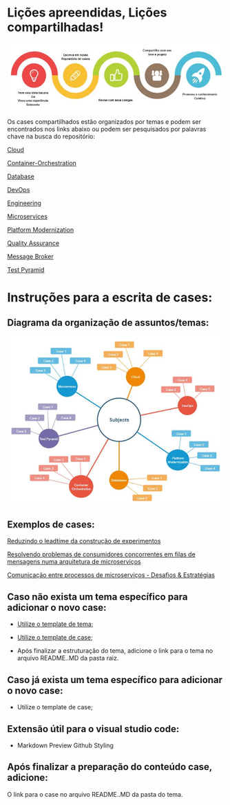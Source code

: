 # Lições apreendidas, Lições compartilhadas!

![flow](Subjects/Assets/Home.JPG)

Os cases compartilhados estão organizados por temas e podem ser encontrados nos links abaixo ou podem ser pesquisados por palavras chave na busca do repositório:

[Cloud](https://github.com/cristianom-ciandt/Lessons-Learned/tree/master/Subjects/Cloud)

[Container-Orchestration](https://github.com/cristianom-ciandt/Lessons-Learned/tree/master/Subjects/Container-Orchestration)

[Database](https://github.com/cristianom-ciandt/Lessons-Learned/tree/master/Subjects/Database)

[DevOps](https://github.com/cristianom-ciandt/Lessons-Learned/tree/master/Subjects/DevOps)

[Engineering](https://github.com/cristianom-ciandt/Lessons-Learned/tree/master/Subjects/Engineering)

[Microservices](https://github.com/cristianom-ciandt/Lessons-Learned/tree/master/Subjects/Microservices)

[Platform Modernization](https://github.com/cristianom-ciandt/Lessons-Learned/tree/master/Subjects/Platform-Modernization)

[Quality Assurance](https://github.com/cristianom-ciandt/Lessons-Learned/tree/master/Subjects/Quality-Assurance)

[Message Broker](https://github.com/cristianom-ciandt/Lessons-Learned/tree/master/Subjects/Message-Broker)

[Test Pyramid](https://github.com/cristianom-ciandt/Lessons-Learned/tree/master/Subjects/Test-Pyramid)

# Instruções para a escrita de cases:

## Diagrama da organização de assuntos/temas:
![Folder Structure](Subjects/Assets/Folder_Structure.JPG)

## Exemplos de cases:

[Reduzindo o leadtime da construção de experimentos](https://github.com/cristianom-ciandt/Lessons-Learned/tree/master/Subjects/Engineering/Case1/)

[Resolvendo problemas de consumidores concorrentes em filas de mensagens numa arquitetura de microserviços](https://github.com/cristianom-ciandt/Lessons-Learned/tree/master/Subjects/Message-Broker/Case1/)

[Comunicação entre processos de microserviços - Desafios & Estratégias](https://github.com/cristianom-ciandt/Lessons-Learned/tree/master/Subjects/Microservices/Case1/)

## Caso não exista um tema específico para adicionar o novo case:

* [Utilize o template de tema](https://github.com/cristianom-ciandt/Lessons-Learned/tree/master/Subjects/Tema%20Template);

* [Utilize o template de case](https://github.com/cristianom-ciandt/Lessons-Learned/tree/master/Subjects/Case%20Template);

* Após finalizar a estruturação do tema, adicione o link para o tema no arquivo README..MD da pasta raiz.

## Caso já exista um tema específico para adicionar o novo case:

* Utilize o template de case;

## Extensão útil para o visual studio code:
* Markdown Preview Github Styling

## Após finalizar a preparação do conteúdo case, adicione:

O link para o case no arquivo README..MD da pasta do tema.